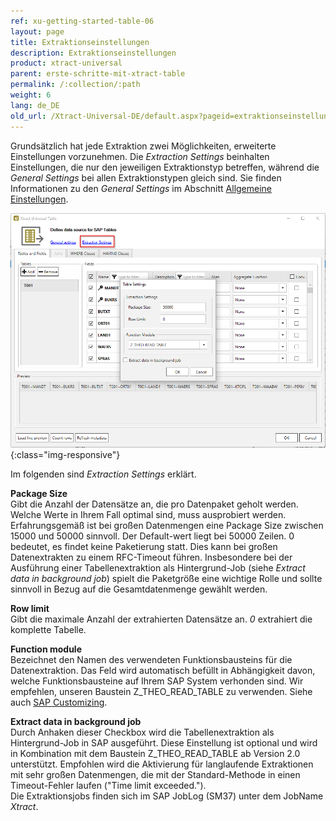```yaml
---
ref: xu-getting-started-table-06
layout: page
title: Extraktionseinstellungen
description: Extraktionseinstellungen
product: xtract-universal
parent: erste-schritte-mit-xtract-table
permalink: /:collection/:path
weight: 6
lang: de_DE
old_url: /Xtract-Universal-DE/default.aspx?pageid=extraktionseinstellungen
---
```


Grundsätzlich hat jede Extraktion zwei Möglichkeiten, erweiterte Einstellungen vorzunehmen. Die *Extraction Settings* beinhalten Einstellungen, die nur den jeweiligen Extraktionstyp betreffen, während die *General Settings* bei allen Extraktionstypen gleich sind. Sie finden Informationen zu den *General Settings* im Abschnitt [Allgemeine Einstellungen](../fortgeschrittene-techniken/allgemeine-einstellungen). 

![Extraction-Settings-01](/img/content/xu/Table-Extraction-Settings.png){:class="img-responsive"}

Im folgenden sind *Extraction Settings* erklärt.

**Package Size** <br>
Gibt die Anzahl der Datensätze an, die pro Datenpaket geholt werden. Welche Werte in Ihrem Fall optimal sind, muss ausprobiert werden. 
Erfahrungsgemäß ist bei großen Datenmengen eine Package Size zwischen 15000 und 50000 sinnvoll. Der Default-wert liegt bei 50000 Zeilen. 
0 bedeutet, es findet keine Paketierung statt. Dies kann bei großen Datenextrakten zu einem RFC-Timeout führen.
Insbesondere bei der Ausführung einer Tabellenextraktion als Hintergrund-Job (siehe *Extract data in background job*) spielt die Paketgröße eine wichtige Rolle und sollte sinnvoll in Bezug auf die Gesamtdatenmenge gewählt werden. 

**Row limit**<br>
Gibt die maximale Anzahl der extrahierten Datensätze an. *0* extrahiert die komplette Tabelle.

**Function module** <br>
Bezeichnet den Namen des verwendeten Funktionsbausteins für die Datenextraktion. Das Feld wird automatisch befüllt in Abhängigkeit davon, welche Funktionsbausteine auf Ihrem SAP System verhonden sind.
Wir empfehlen, unseren Baustein Z_THEO_READ_TABLE zu verwenden. Siehe auch [SAP Customizing](../sap-customizing/funktionsbaustein-fuer-table-extraktion). 

**Extract data in background job** <br>
Durch Anhaken dieser Checkbox wird die Tabellenextraktion als Hintergrund-Job in SAP ausgeführt. Diese Einstellung ist optional und wird in Kombination mit dem Baustein Z_THEO_READ_TABLE ab Version 2.0 unterstützt.
Empfohlen wird die Aktivierung für langlaufende Extraktionen mit sehr großen Datenmengen, die mit der Standard-Methode in einen Timeout-Fehler laufen ("Time limit exceeded."). <br>
Die Extraktionsjobs finden sich im SAP JobLog (SM37) unter dem JobName *Xtract*.  